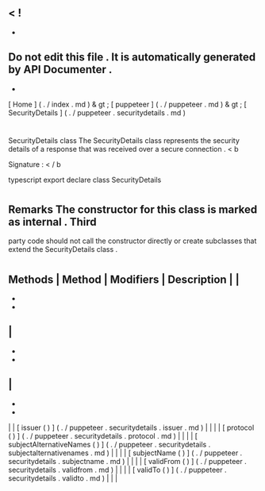 <
!
-
-
Do
not
edit
this
file
.
It
is
automatically
generated
by
API
Documenter
.
-
-
>
[
Home
]
(
.
/
index
.
md
)
&
gt
;
[
puppeteer
]
(
.
/
puppeteer
.
md
)
&
gt
;
[
SecurityDetails
]
(
.
/
puppeteer
.
securitydetails
.
md
)
#
#
SecurityDetails
class
The
SecurityDetails
class
represents
the
security
details
of
a
response
that
was
received
over
a
secure
connection
.
<
b
>
Signature
:
<
/
b
>
typescript
export
declare
class
SecurityDetails
#
#
Remarks
The
constructor
for
this
class
is
marked
as
internal
.
Third
-
party
code
should
not
call
the
constructor
directly
or
create
subclasses
that
extend
the
SecurityDetails
class
.
#
#
Methods
|
Method
|
Modifiers
|
Description
|
|
-
-
-
|
-
-
-
|
-
-
-
|
|
[
issuer
(
)
]
(
.
/
puppeteer
.
securitydetails
.
issuer
.
md
)
|
|
|
|
[
protocol
(
)
]
(
.
/
puppeteer
.
securitydetails
.
protocol
.
md
)
|
|
|
|
[
subjectAlternativeNames
(
)
]
(
.
/
puppeteer
.
securitydetails
.
subjectalternativenames
.
md
)
|
|
|
|
[
subjectName
(
)
]
(
.
/
puppeteer
.
securitydetails
.
subjectname
.
md
)
|
|
|
|
[
validFrom
(
)
]
(
.
/
puppeteer
.
securitydetails
.
validfrom
.
md
)
|
|
|
|
[
validTo
(
)
]
(
.
/
puppeteer
.
securitydetails
.
validto
.
md
)
|
|
|
